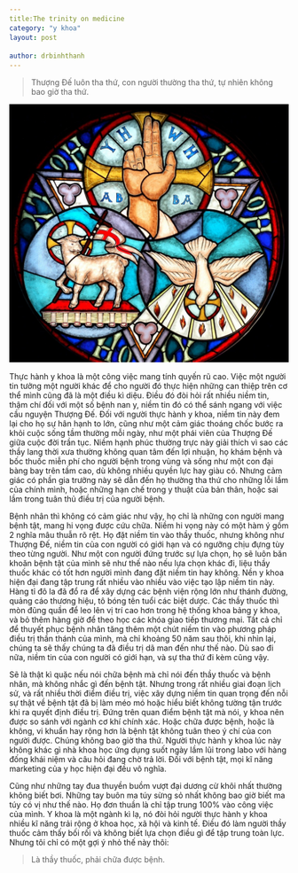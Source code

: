 ```yaml
---
title:The trinity on medicine
category: "y khoa"
layout: post

author: drbinhthanh
---
```


> Thượng Đế luôn tha thứ, con người thường tha thứ, tự nhiên không bao giờ tha thứ.

![The trinity](/assets/img/trinity.jpg)

Thực hành y khoa là một công việc mang  tính quyến rũ cao. Việc một người tin tưởng một người khác để cho người đó thực hiện những can thiệp trên cơ thể mình cũng đã là một điều kì diệu. Điều đó đòi hỏi rất nhiều niềm tin, thậm chí đối với một số bệnh nan y, niềm tin đó có thể sánh ngang với việc cầu nguyện Thượng Đế. Đối với người thực hành y khoa, niềm tin này đem lại cho họ sự hân hạnh to lớn,  cũng như một cảm giác thoáng chốc bước ra khỏi cuộc sống tầm thường mỗi ngày, như một phái viên của Thượng Đế giữa cuộc đời trần tục. Niềm hạnh phúc thường trực này giải thích vì sao các thầy lang thời xưa thường không quan tâm đến lợi nhuận, họ khám bệnh và bốc thuốc miễn phí cho người bệnh trong vùng và sống như một con đại bàng bay trên tầm cao, dù không nhiều quyền lực hay giàu có. Nhưng cảm giác có phần gia trưởng này sẽ dẫn đến họ thường tha thứ cho những lỗi lầm của chính mình, hoặc những hạn chế trong y thuật của bản thân, hoặc sai lầm trong tuân thủ điều trị của người bệnh.

Bệnh nhân thì không có cảm giác như vậy, họ chỉ là những con người mang bệnh tật, mang hi vọng được cứu chữa. Niềm hi vọng này có một hàm ý gồm 2 nghĩa mâu thuẫn rõ rệt. Họ đặt niềm tin vào thầy thuốc, nhưng không như Thượng Đế, niềm tin của con người có giới hạn và có ngưỡng chịu đựng tùy theo từng người. Như một con người đứng trước sự lựa chọn, họ sẽ luôn băn khoăn bệnh tật của mình sẽ như thế nào nếu lựa chọn khác đi, liệu thầy thuốc khác có tốt hơn người mình đang đặt niềm tin hay không. Nền y khoa hiện đại đang tập trung rất nhiều vào nhiều vào việc tạo lập niềm tin này. Hàng tỉ đô la đã đổ ra để xây dựng các bệnh viện rộng lớn như thánh đường, quảng cáo thương hiệu, tô bóng tên tuổi các biệt dược. Các thầy thuốc thì mòn đũng quần để leo lên vị trí cao hơn trong hệ thống khoa bảng y khoa, và bỏ thêm hàng giờ để theo học các khóa giao tiếp thương mại. Tất cả chỉ để thuyết phục bệnh nhân tăng thêm một chút niềm tin vào phương pháp điều trị thần thánh của mình, mà chỉ khoảng 50 năm sau thôi, khi nhìn lại, chúng ta sẽ thấy chúng ta đã điều trị dã man đến như thế nào. Dù sao đi nữa, niềm tin của con người có giới hạn, và sự tha thứ đi kèm cũng vậy.

Sẽ là thật kì quặc nếu nói chữa bệnh mà chỉ nói đến thầy thuốc và bệnh nhân, mà không nhắc gì đến bệnh tật. Nhưng trong rất nhiều giai đoạn lịch sử, và rất nhiều thời điểm điều trị, việc xây dựng niềm tin quan trọng đến nỗi sự thật về bệnh tật đã bị làm méo mó hoặc hiểu biết không tường tận trước khi ra quyết định điều trị. Đứng trên quan điểm bệnh tật mà nói, y khoa nên được so sánh với ngành cơ khí chính xác. Hoặc chữa được bệnh, hoặc là không, vi khuẩn hay rộng hơn là bệnh tật không tuân theo ý chí của con người được. Chúng không bao giờ tha thứ. Người thực hành y khoa lúc này không khác gì nhà khoa học ứng dụng suốt ngày lầm lũi trong labo với hàng đống khái niệm và câu hỏi đang chờ trả lời. Đối với bệnh tật, mọi kĩ năng marketing của y học  hiện đại đều vô nghĩa.

Cũng như những tay đua thuyền buồm vượt đại dương cừ khôi nhất thường không biết bơi. Những tay buôn ma túy sừng sỏ nhất không bao giờ biết ma túy có vị như thế nào. Họ đơn thuần là chỉ tập trung 100% vào công việc của mình. Y khoa là một ngành kì lạ, nó đòi hỏi người thực hành y khoa nhiều kĩ năng trải rộng ở khoa học, xã hội và kinh tế. Điều đó làm người thầy thuốc cảm thấy bối rối và không biết lựa chọn điều gì để tập trung toàn lực. Nhưng tôi chỉ có một gợi ý nhỏ thế này thôi:

> Là thầy thuốc, phải chữa được bệnh.
